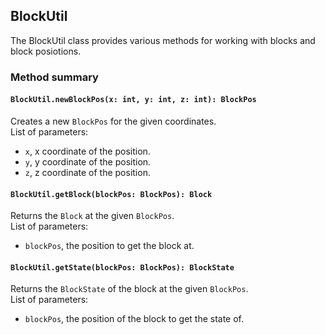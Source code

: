 ## BlockUtil

The BlockUtil class provides various methods for working with blocks and block posiotions.

### Method summary

#### `BlockUtil.newBlockPos(x: int, y: int, z: int): BlockPos`
Creates a new `BlockPos` for the given coordinates. \
List of parameters:
- `x`, x coordinate of the position.
- `y`, y coordinate of the position.
- `z`, z coordinate of the position.

#### `BlockUtil.getBlock(blockPos: BlockPos): Block`
Returns the `Block` at the given `BlockPos`. \
List of parameters:
- `blockPos`, the position to get the block at.

#### `BlockUtil.getState(blockPos: BlockPos): BlockState`
Returns the `BlockState` of the block at the given `BlockPos`. \
List of parameters:
- `blockPos`, the position of the block to get the state of.
